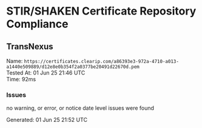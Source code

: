 # STIR/SHAKEN Certificate Repository Compliance

## TransNexus

Name: `https://certificates.clearip.com/a86393e3-972a-4710-a013-a1440e509889/d12e8e0b354f2a0377be20491d22670d.pem`\
Tested At: 01 Jun 25 21:46 UTC\
Time: 92ms

### Issues

no warning, or error, or notice date level issues were found

Generated: 01 Jun 25 21:52 UTC